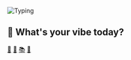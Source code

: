 ![Typing](https://readme-typing-svg.demolab.com?font=Fira+Code&size=24&duration=3000&pause=1000&color=FF69B4&center=true&vCenter=true&width=435&lines=hi+%F0%9F%91%8B+i'm+mariebbz;welcome+to+my+github!+💫;i+like+to+build+pretty+things)

## 🎀 What's your vibe today?

[🧃](https://open.spotify.com/playlist/xyz) [🌈](https://example.com) [📚](https://example.com) [🧸]()
